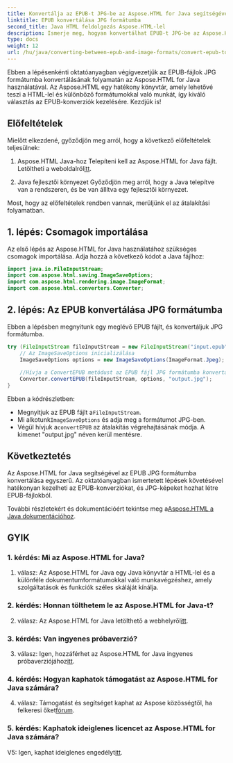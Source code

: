 ```yaml
---
title: Konvertálja az EPUB-t JPG-be az Aspose.HTML for Java segítségével
linktitle: EPUB konvertálása JPG formátumba
second_title: Java HTML feldolgozás Aspose.HTML-lel
description: Ismerje meg, hogyan konvertálhat EPUB-t JPG-be az Aspose.HTML for Java segítségével. Kövesse lépésről lépésre útmutatónkat, és használja ki az Aspose.HTML erejét.
type: docs
weight: 12
url: /hu/java/converting-between-epub-and-image-formats/convert-epub-to-jpg/
---
```

Ebben a lépésenkénti oktatóanyagban végigvezetjük az EPUB-fájlok JPG formátumba konvertálásának folyamatán az Aspose.HTML for Java használatával. Az Aspose.HTML egy hatékony könyvtár, amely lehetővé teszi a HTML-lel és különböző formátumokkal való munkát, így kiváló választás az EPUB-konverziók kezelésére. Kezdjük is!

## Előfeltételek

Mielőtt elkezdené, győződjön meg arról, hogy a következő előfeltételek teljesülnek:

1. Aspose.HTML Java-hoz
 Telepíteni kell az Aspose.HTML for Java fájlt. Letöltheti a weboldalról[itt](https://releases.aspose.com/html/java/).

2. Java fejlesztői környezet
Győződjön meg arról, hogy a Java telepítve van a rendszeren, és be van állítva egy fejlesztői környezet.

Most, hogy az előfeltételek rendben vannak, merüljünk el az átalakítási folyamatban.

## 1. lépés: Csomagok importálása

Az első lépés az Aspose.HTML for Java használatához szükséges csomagok importálása. Adja hozzá a következő kódot a Java fájlhoz:

```java
import java.io.FileInputStream;
import com.aspose.html.saving.ImageSaveOptions;
import com.aspose.html.rendering.image.ImageFormat;
import com.aspose.html.converters.Converter;
```

## 2. lépés: Az EPUB konvertálása JPG formátumba

Ebben a lépésben megnyitunk egy meglévő EPUB fájlt, és konvertáljuk JPG formátumba.

```java
try (FileInputStream fileInputStream = new FileInputStream("input.epub")) {
    // Az ImageSaveOptions inicializálása
    ImageSaveOptions options = new ImageSaveOptions(ImageFormat.Jpeg);
    
    //Hívja a ConvertEPUB metódust az EPUB fájl JPG formátumba konvertálásához.
    Converter.convertEPUB(fileInputStream, options, "output.jpg");
}
```

Ebben a kódrészletben:

-  Megnyitjuk az EPUB fájlt a`FileInputStream`.
-  Mi alkotunk`ImageSaveOptions` és adja meg a formátumot JPG-ben.
-  Végül hívjuk a`convertEPUB` az átalakítás végrehajtásának módja. A kimenet "output.jpg" néven kerül mentésre.

## Következtetés

Az Aspose.HTML for Java segítségével az EPUB JPG formátumba konvertálása egyszerű. Az oktatóanyagban ismertetett lépések követésével hatékonyan kezelheti az EPUB-konverziókat, és JPG-képeket hozhat létre EPUB-fájlokból.

 További részletekért és dokumentációért tekintse meg a[Aspose.HTML a Java dokumentációhoz](https://reference.aspose.com/html/java/).

## GYIK

### 1. kérdés: Mi az Aspose.HTML for Java?

1. válasz: Az Aspose.HTML for Java egy Java könyvtár a HTML-lel és a különféle dokumentumformátumokkal való munkavégzéshez, amely szolgáltatások és funkciók széles skáláját kínálja.

### 2. kérdés: Honnan tölthetem le az Aspose.HTML for Java-t?

 2. válasz: Az Aspose.HTML for Java letölthető a webhelyről[itt](https://releases.aspose.com/html/java/).

### 3. kérdés: Van ingyenes próbaverzió?

 3. válasz: Igen, hozzáférhet az Aspose.HTML for Java ingyenes próbaverziójához[itt](https://releases.aspose.com/).

### 4. kérdés: Hogyan kaphatok támogatást az Aspose.HTML for Java számára?

 4. válasz: Támogatást és segítséget kaphat az Aspose közösségtől, ha felkeresi őket[fórum](https://forum.aspose.com/).

### 5. kérdés: Kaphatok ideiglenes licencet az Aspose.HTML for Java számára?

V5: Igen, kaphat ideiglenes engedélyt[itt](https://purchase.aspose.com/temporary-license/).
